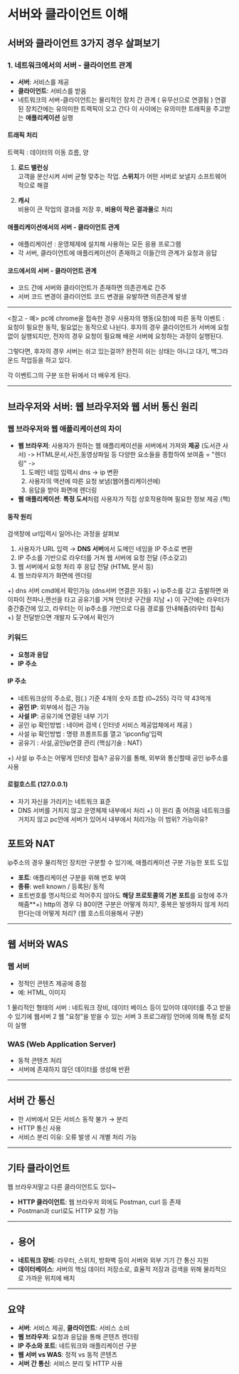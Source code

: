 # 서버와 클라이언트 이해

## 서버와 클라이언트 3가지 경우 살펴보기

### 1. 네트워크에서의 서버 - 클라이언트 관계
- **서버**: 서비스를 제공  
- **클라이언트**: 서비스를 받음
- 네트워크의 서버-클라이언트는 물리적인 장치 간 관계 ( 유무선으로 연결됨 )
  연결된 장치간에는 유의미한 트랙픽이 오고 간다
  이 사이에는 유의미한 트래픽을 주고받는 **애플리케이션** 실행

#### 트래픽 처리
트랙픽 : 데이터의 이동 흐름, 양
1. **로드 밸런싱**  
   고객을 분산시켜 서버 균형 맞추는 작업. **스위치**가 어떤 서버로 보낼지 소프트웨어적으로 해결  

2. **캐시**  
   비용이 큰 작업의 결과를 저장 후, **비용이 작은 결과물**로 처리
     
#### 애플리케이션에서의 서버 - 클라이언트 관계
- 애플리케이션 : 운영체제에 설치해 사용하는 모든 응용 프로그램
- 각 서버, 클라이언트에 애플리케이션이 존재하고 이들간의 관계가 요청과 응답

#### 코드에서의 서버 - 클라이언트 관계
- 코드 간에 서버와 클라이언트가 존재하면 의존관계로 간주  
- 서버 코드 변경이 클라이언트 코드 변경을 유발하면 의존관계 발생  

---
<참고 - 예>
pc에 chrome을 접속한 경우
사용자의 행동(요청)에 따른 동작 
이벤트 : 요청이 필요한 동작, 필요없는 동작으로 나뉜다.
후자의 경우 클라이언트가 서버에 요청없이 실행되지만, 
전자의 경우 요청이 필요해 배운 서버에 요청하는 과정이 실행된다.

그렇다면, 후자의 경우 서버는 쉬고 있는걸까?
완전히 쉬는 상태는 아니고 대기, 백그라운드 작업등을 하고 있다.

각 이벤트그의 구분 또한 뒤에서 더 배우게 된다.

---
## 브라우저와 서버: 웹 브라우저와 웹 서버 통신 원리

### 웹 브라우저와 웹 애플리케이션의 차이
- **웹 브라우저**: 사용자가 원하는 웹 애플리케이션을 서버에서 가져와 **제공**  (도서관 사서)
  -> HTML문서,사진,동영상파일 등 다양한 요소들을 종합하여 보여줌 = "렌더링"
 ->
   1. 도메인 네임 입력시 dns -> ip 변환
   2. 사용자의 액션에 따른 요청 보냄(웹어플리케이션에)
   3. 응답을 받아 화면에 렌더링 
- **웹 애플리케이션**: **특정 도서**처럼 사용자가 직접 상호작용하며 필요한 정보 제공 (책)

#### 동작 원리
검색창에 url입력시 일어나는 과정을 살펴보
1. 사용자가 URL 입력 → **DNS 서버**에서 도메인 네임을 IP 주소로 변환  
2. IP 주소를 기반으로 라우터를 거쳐 웹 서버에 요청 전달 (주소갖고)  
3. 웹 서버에서 요청 처리 후 응답 전달 (HTML 문서 등)  
4. 웹 브라우저가 화면에 렌더링

+) dns 서버 cmd에서 확인가능 (dns서버 연결은 자동)
+) ip주소를 갖고 출발하면 와이파이 전파나,랜선을 타고 공유기를 거쳐 인터넷 구간을 지남
+) 이 구간에는 라우터가 중간중간에 있고, 라우터는 이 ip주소를 기반으로 다음 경로를 안내해줌(라우터 접속)
+) 잘 전달받으면 개발자 도구에서 확인가

### 키워드
- **요청과 응답**  
- **IP 주소**  

#### IP 주소
- 네트워크상의 주소로, 점(.) 기준 4개의 숫자 조합 (0~255)  각각 약 43억개
- **공인 IP**: 외부에서 접근 가능  
- **사설 IP**: 공유기에 연결된 내부 기기
-  공인 ip 확인방법 : 네이버 검색 ( 인터넷 서비스 제공업체에서 제공 )
-  사설 ip 확인방법 : 명령 프롬프트를 열고 'ipconfig'입력
-  공유기 : 사설,공인ip연결 관리 (핵심기술 : NAT)

  +) 사설 ip 주소는 어떻게 인터넷 접속?
  공유기를 통해, 외부와 통신할때 공인 ip주소를 사용 

#### 로컬호스트 (127.0.0.1)
- 자기 자신을 가리키는 네트워크 표준  
- DNS 서버를 거치지 않고 운영체제 내부에서 처리
  +) 이 원리 좀 어려움
  네트워크를 거치지 않고 pc안에 서버가 있어서 내부에서 처리가능
  이 범위? 가능이유?



## 포트와 NAT
ip주소의 경우 물리적인 장치만 구분할 수 있기에, 애플리케이션 구분 가능한 포트 도입
- **포트**: 애플리케이션 구분을 위해 번호 부여  
- **종류**: well known / 등록된/  동적
- 포트번호를 명시적으로 적어주지 않아도 **해당 프로토콜의 기본 포트**를 요청에 추가해줌**+) http의 경우 다 80이면 구분은 어떻게 하지?, 중복은 발생하지 않게 처리한다는데 어떻게 처리? (웹 호스트이용해서 구분)
---

## 웹 서버와 WAS
### 웹 서버
- 정적인 콘텐츠 제공에 중점  
- 예: HTML, 이미지
 
1 물리적인 형태의 서버 : 네트워크 장비, 데이터 베이스 등이 있어야 데이터를 주고 받을 수 있기에 웹서버
2 웹 "요청"을 받을 수 있는 서버
3 프로그래밍 언어에 의해 특정 로직이 실행 

### WAS (Web Application Server)
- 동적 콘텐츠 처리  
- 서버에 존재하지 않던 데이터를 생성해 반환  

---

## 서버 간 통신
- 한 서버에서 모든 서비스 동작 불가 → 분리  
- HTTP 통신 사용  
- 서비스 분리 이유: 오류 발생 시 개별 처리 가능  

---

## 기타 클라이언트
웹 브라우저말고 다른 클라이언트도 있다~
- **HTTP 클라이언트**: 웹 브라우저 외에도 Postman, curl 등 존재  
- Postman과 curl로도 HTTP 요청 가능  

---
- ## 용어  
- **네트워크 장비**: 라우터, 스위치, 방화벽 등이 서버와 외부 기기 간 통신 지원  
- **데이터베이스**: 서버의 핵심 데이터 저장소로, 효율적 저장과 검색을 위해 물리적으로 가까운 위치에 배치

---
## 요약
- **서버**: 서비스 제공, **클라이언트**: 서비스 소비  
- **웹 브라우저**: 요청과 응답을 통해 콘텐츠 렌더링  
- **IP 주소와 포트**: 네트워크와 애플리케이션 구분  
- **웹 서버 vs WAS**: 정적 vs 동적 콘텐츠  
- **서버 간 통신**: 서비스 분리 및 HTTP 사용


  


